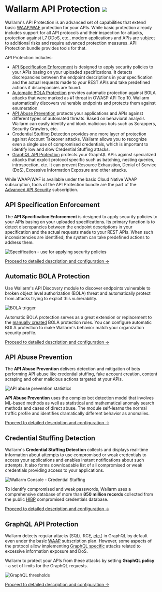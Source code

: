 # Wallarm API Protection <a href="../subscription-plans/#waap-and-advanced-api-security"><img src="../../images/api-security-tag.svg" style="border: none;"></a>

Wallarm's API Protection is an advanced set of capabilities that extend basic [WAAP/WAF](../about-wallarm/waap-overview.md) protection for your APIs. While basic protection already includes support for all API protocols and their inspection for attacks, protection against L7 DDoS, etc., modern applications and APIs are subject to additional risks and require advanced protection measures. API Protection bundle provides tools for that.

API Protection includes:

* [API Specification Enforcement](#api-specification-enforcement) is designed to apply security policies to your APIs basing on your uploaded specifications. It detects discrepancies between the endpoint descriptions in your specification and the actual requests made to your REST APIs and take predefined actions if discrepancies are found.
* [Automatic BOLA Protection](#automatic-bola-protection) provides automatic protection against BOLA attacks that were marked as #1 threat in OWASP API Top 10. Wallarm automatically discovers vulnerable endpoints and protects them against enumeration.
* [API Abuse Prevention](#api-abuse-prevention) protects your applications and APIs against different types of automated threats. Based on behavioral analysis Wallarm can easily identify and block malicious bots such as  Scrappers, Security Crawlers, etc.  
* [Credential Stuffing Detection](#credential-stuffing-detection) provides one more layer of protection against Account Takeover attacks. Wallarm allows you to recognize even a single use of compromised credentials, which is important to identify low and slow Credential Stuffing attacks.
* [GraphQL API Protection](#graphql-api-protection) protects your GraphQL APIs against specialized attacks that exploit protocol specific such as batching, nesting queries, introspection, etc. It can prevent Resource Exhaustion, Denial of Service (DoS), Excessive Information Exposure and other attacks.

<!--Diagram for API Protection bundle of Wallarm products, being prepared by Iskandar-->

While WAAP/WAF is available under the basic Cloud Native WAAP subscription, tools of the API Protection bundle are the part of the [Advanced API Security](../about-wallarm/subscription-plans.md#waap-and-advanced-api-security) subscription.

## API Specification Enforcement

The **API Specification Enforcement** is designed to apply security policies to your APIs basing on your uploaded specifications. Its primary function is to detect discrepancies between the endpoint descriptions in your specification and the actual requests made to your REST APIs. When such inconsistencies are identified, the system can take predefined actions to address them.

![Specification - use for applying security policies](../images/api-specification-enforcement/specification-use-for-api-policies-enforcement.png)

[Proceed to detailed description and configuration →](../api-specification-enforcement/overview.md)

## Automatic BOLA Protection

Use Wallarm's API Discovery module to discover endpoints vulnerable to broken object level authorization (BOLA) threat and automatically protect from attacks trying to exploit this vulnerability.

![BOLA trigger](../images/user-guides/bola-protection/trigger-enabled-state.png)

Automatic BOLA protection serves as a great extension or replacement to the [manually created](../admin-en/configuration-guides/protecting-against-bola-trigger.md) BOLA protection rules. You can configure automatic BOLA protection to make Wallarm's behavior match your organization security profile.

[Proceed to detailed description and configuration →](../admin-en/configuration-guides/protecting-against-bola.md)

## API Abuse Prevention

The **API Abuse Prevention** delivers detection and mitigation of bots performing API abuse like credential stuffing, fake account creation, content scraping and other malicious actions targeted at your APIs.

![API abuse prevention statistics](../images/about-wallarm-waf/abi-abuse-prevention/api-abuse-prevention-statistics.png)

**API Abuse Prevention** uses the complex bot detection model that involves ML-based methods as well as statistical and mathematical anomaly search methods and cases of direct abuse. The module self-learns the normal traffic profile and identifies dramatically different behavior as anomalies.

[Proceed to detailed description and configuration →](../api-abuse-prevention/overview.md)

## Credential Stuffing Detection

Wallarm's **Credential Stuffing Detection** collects and displays real-time information about attempts to use compromised or weak credentials to access your applications and enables instant notifications about such attempts. It also forms downloadable list of all compromised or weak credentials providing access to your applications.

![Wallarm Console - Credential Stuffing](../images/about-wallarm-waf/credential-stuffing/credential-stuffing.png)

To identify compromised and weak passwords, Wallarm uses a comprehensive database of more than **850 million records** collected from the public [HIBP](https://haveibeenpwned.com/) compromised credentials database.

[Proceed to detailed description and configuration →](credential-stuffing.md)

## GraphQL API Protection

Wallarm detects regular attacks (SQLi, RCE, [etc.](../attacks-vulns-list.md)) in GraphQL by default even under the basic [WAAP](../about-wallarm/subscription-plans.md#waap-and-advanced-api-security) subscription plan. However, some aspects of the protocol allow implementing [GraphQL specific](../attacks-vulns-list.md#graphql-attacks) attacks related to excessive information exposure and DoS.

Wallarm to protect your APIs from these attacks by setting **GraphQL policy** - a set of limits for the GraphQL requests.

![GraphQL thresholds](../images/user-guides/rules/graphql-rule.png)

[Proceed to detailed description and configuration →](../api-protection/graphql-rule.md)
